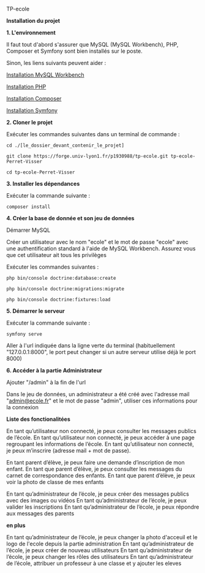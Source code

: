 TP-ecole

**Installation du projet**



**1.  L'environnement**

Il faut tout d'abord s'assurer que MySQL (MySQL Workbench), PHP, Composer et Symfony sont bien installés sur le poste.

Sinon, les liens suivants peuvent aider :

[Installation MySQL Workbench](https://dev.mysql.com/downloads/workbench/)

[Installation PHP](https://www.php.net/downloads.php)

[Installation Composer](https://getcomposer.org/download/)

[Installation Symfony](https://symfony.com/download)



**2.  Cloner le projet**

Exécuter les commandes suivantes dans un terminal de commande :

`cd ./[le_dossier_devant_contenir_le_projet]`

`git clone https://forge.univ-lyon1.fr/p1930988/tp-ecole.git tp-ecole-Perret-Visser`

`cd tp-ecole-Perret-Visser`



**3.  Installer les dépendances**

Exécuter la commande suivante :

`composer install`



**4.  Créer la base de donnée et son jeu de données**

Démarrer MySQL

Créer un utilisateur avec le nom "ecole" et le mot de passe "ecole" avec une authentification standard à l'aide de MySQL Workbench. Assurez vous que cet utilisateur ait tous les privilèges

Exécuter les commandes suivantes :

`php bin/console doctrine:database:create`

`php bin/console doctrine:migrations:migrate`

`php bin/console doctrine:fixtures:load`



**5.  Démarrer le serveur**

Exécuter la commande suivante :

`symfony serve`

Aller à l'url indiquée dans la ligne verte du terminal (habituellement "127.0.0.1:8000", le port peut changer si un autre serveur utilise déjà le port 8000)



**6.  Accéder à la partie Administrateur**

Ajouter "/admin" à la fin de l'url

Dans le jeu de données, un administrateur a été créé avec l'adresse mail "admin@ecole.fr" et le mot de passe "admin", utiliser ces informations pour la connexion









**Liste des fonctionalitées**

En tant qu’utilisateur non connecté, je peux consulter les messages publics de l’école.
En tant qu’utilisateur non connecté, je peux accéder à une page regroupant les informations de l’école.
En tant qu’utilisateur non connecté, je peux m’inscrire (adresse mail + mot de passe).

En tant parent d’élève, je peux faire une demande d’inscription de mon enfant.
En tant que parent d’élève, je peux consulter les messages du carnet de correspondance des
enfants.
En tant que parent d’élève, je peux voir la photo de classe de mes enfants

En tant qu’administrateur de l’école, je peux créer des messages publics avec des images ou
vidéos
En tant qu’administrateur de l’école, je peux valider les inscriptions
En tant qu’administrateur de l’école, je peux répondre aux messages des parents

**en plus**

En tant qu’administrateur de l’école, je peux changer la photo d'acceuil et le logo de l'ecole depuis la partie administration
En tant qu’administrateur de l’école, je peux créer de nouveau utilisateurs
En tant qu’administrateur de l’école, je peux changer les rôles des utilisateurs
En tant qu’administrateur de l’école, attribuer un professeur à une classe et y ajouter les eleves




